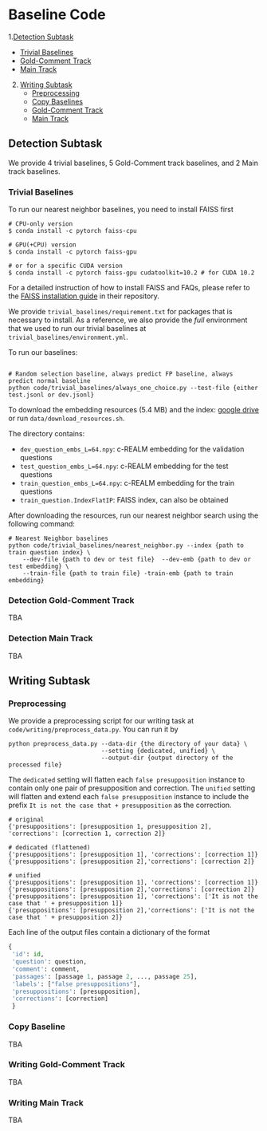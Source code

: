 # Baseline Code

1.[Detection Subtask](#detection-subtask)
   * [Trivial Baselines](#trivial-baselines)
   * [Gold-Comment Track](#detection-gold-comment-track)
   * [Main Track](#detection-main-track)
2. [Writing Subtask](#writing-subtask)
   * [Preprocessing](#preprocessing)
   * [Copy Baselines](#copy-baseline)
   * [Gold-Comment Track](#writing-gold-comment-track)
   * [Main Track](#writing-main-track)


## Detection Subtask
We provide 4 trivial baselines, 5 Gold-Comment track baselines, and 2 Main track baselines. 

### Trivial Baselines

To run our nearest neighbor baselines, you need to install FAISS first
```shell
# CPU-only version
$ conda install -c pytorch faiss-cpu

# GPU(+CPU) version
$ conda install -c pytorch faiss-gpu

# or for a specific CUDA version
$ conda install -c pytorch faiss-gpu cudatoolkit=10.2 # for CUDA 10.2
```

For a detailed instruction of how to install FAISS and FAQs, please refer to the [FAISS installation guide](https://github.com/facebookresearch/faiss/blob/main/INSTALL.md) 
in their repository.

We provide `trivial_baselines/requirement.txt` for packages that is necessary to install. As a reference, we also provide the *full* environment that we used to run our trivial baselines at `trivial_baselines/environment.yml`.

To run our baselines:

```shell

# Random selection baseline, always predict FP baseline, always predict normal baseline
python code/trivial_baselines/always_one_choice.py --test-file {either test.jsonl or dev.jsonl}
```

To download the embedding resources (5.4 MB) and the index: [google drive](https://drive.google.com/file/d/1jpKJsQUQqg3QMtD0ufPfHE9BoDfmWnfO/view?usp=sharing) 
or run `data/download_resources.sh`.

The directory contains:
* `dev_question_embs_L=64.npy`: c-REALM embedding for the validation questions
* `test_question_embs_L=64.npy`: c-REALM embedding for the test questions
* `train_question_embs_L=64.npy`: c-REALM embedding for the train questions
* `train_question.IndexFlatIP`: FAISS index, can also be obtained

After downloading the resources, run our nearest neighbor search using the following command:
```shell
# Nearest Neighbor baselines
python code/trivial_baselines/nearest_neighbor.py --index {path to train question index} \
    --dev-file {path to dev or test file}  --dev-emb {path to dev or test embedding} \ 
    --train-file {path to train file} -train-emb {path to train embedding}
```

### Detection Gold-Comment Track
TBA

### Detection Main Track 
TBA

## Writing Subtask

### Preprocessing
We provide a preprocessing script for our writing task at `code/writing/preprocess_data.py`. 
You can run it by 
```shell
python preprocess_data.py --data-dir {the directory of your data} \
                          --setting {dedicated, unified} \
                          --output-dir {output directory of the processed file}
```

The `dedicated` setting will flatten each `false presupposition` instance to contain only one pair of presupposition and correction.
The `unified` setting will flatten and extend each `false presupposition` instance to include the prefix `It is not the case that + presupposition` as the correction.  
```text
# original 
{'presuppositions': [presupposition 1, presupposition 2],
'corrections': [correction 1, correction 2]}

# dedicated (flattened)
{'presuppositions': [presupposition 1], 'corrections': [correction 1]}
{'presuppositions': [presupposition 2],'corrections': [correction 2]}

# unified
{'presuppositions': [presupposition 1], 'corrections': [correction 1]}
{'presuppositions': [presupposition 2],'corrections': [correction 2]}
{'presuppositions': [presupposition 1], 'corrections': ['It is not the case that ' + presupposition 1]}
{'presuppositions': [presupposition 2],'corrections': ['It is not the case that ' + presupposition 2]}
```
Each line of the output files contain a dictionary of the format

```python
{
 'id': id, 
 'question': question, 
 'comment': comment, 
 'passages': [passage 1, passage 2, ..., passage 25], 
 'labels': ["false presuppositions"], 
 'presuppositions': [presupposition],
 'corrections': [correction]
 }
```

### Copy Baseline
TBA

### Writing Gold-Comment Track 
TBA

### Writing Main Track
TBA
